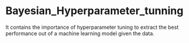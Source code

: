 # Bayesian_Hyperparameter_tunning
It contains the importance of hyperparameter tuning to extract the best performance out of a machine learning model given the data.
